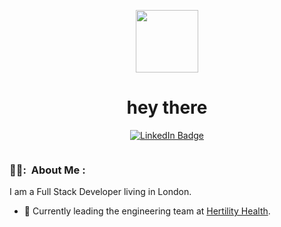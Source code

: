 <p  id="header" align="center">
  <img src="https://media.giphy.com/media/xVRRDVP6lqtNQJrzN7/giphy.gif" width="100"/>
</p>
<h1 align="center">hey there</h1>
 <p id="badges" align="center">
  <a href="https://www.linkedin.com/in/jack-pickard-25006764/">
    <img src="https://img.shields.io/badge/LinkedIn-blue?style=for-the-badge&logo=linkedin&logoColor=white" alt="LinkedIn Badge"/>
  </a>
</p>
<p align="center"><img src="https://komarev.com/ghpvc/?username=jmjpickard" alt=""/></p>


### 👨‍💻: &nbsp;About Me :

I am a Full Stack Developer living in London.

- 🔭 Currently leading the engineering team at [Hertility Health](https://hertilityhealth.com/).


